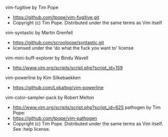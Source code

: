 vim-fugitive by Tim Pope
 * https://github.com/tpope/vim-fugitive.git
 * Copyright (c) Tim Pope. Distributed under the same terms as Vim itself

vim-syntastic by Martin Grenfell
 * https://github.com/scrooloose/syntastic.git
 * licensed under the 'do what the fuck you want to' license

vim-mini-buff-explorer by Bindu Wavell
 * http://www.vim.org/scripts/script.php?script_id=159

vim-powerline by Kim Silkebaekken
 * https://github.com/Lokaltog/vim-powerline

vim-color-sampler-pack by Robert Melton
 * http://www.vim.org/scripts/script.php?script_id=625
pathogen by Tim Pope:
* https://github.com/tpope/vim-pathogen
* Copyright (c) Tim Pope. Distributed under the same terms as Vim itself. See :help license.

